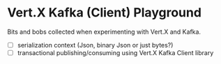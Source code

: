 # Vert.X Kafka (Client) Playground
Bits and bobs collected when experimenting with Vert.X and Kafka.

* [ ] serialization context (Json, binary Json or just bytes?)
* [ ] transactional publishing/consuming using Vert.X Kafka Client library
